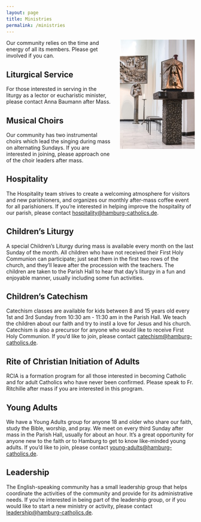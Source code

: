 ```yaml
---
layout: page
title: Ministries
permalink: /ministries
---
```


<img src="assets/images/altar.jpg" alt="Altar and tabernacle" style="width: 200px; float: right; margin: 0 0 20px 20px;">

Our community relies on the time and energy of all its members.
Please get involved if you can.

## Liturgical Service
For those interested in serving in the liturgy as a lector or eucharistic minister, please contact Anna Baumann after Mass.

## Musical Choirs
Our community has two instrumental choirs which lead the singing during mass on alternating Sundays.
If you are interested in joining, please approach one of the choir leaders after mass.

## Hospitality
The Hospitality team strives to create a welcoming atmosphere for visitors and new parishioners, and organizes our monthly after-mass coffee event for all parishioners.
If you’re interested in helping improve the hospitality of our parish, please contact [hospitality@hamburg-catholics.de](mailto:hospitality@hamburg-catholics.de).  

## Children’s Liturgy
A special Children’s Liturgy during mass is available every month on the last Sunday of the month.
All children who have not received their First Holy Communion can participate; just seat them in the first two rows of the church, and they’ll leave after the procession with the teachers.
The children are taken to the Parish Hall to hear that day’s liturgy in a fun and enjoyable manner, usually including some fun activities.

## Children’s Catechism
Catechism classes are available for kids between 8 and 15 years old every 1st and 3rd Sunday from 10:30 am - 11:30 am in the Parish Hall.
We teach the children about our faith and try to instil a love for Jesus and his church.
Catechism is also a precursor for anyone who would like to receive First Holy Communion.
If you’d like to join, please contact [catechism@hamburg-catholics.de](mailto:catechism@hamburg-catholics.de).

## Rite of Christian Initiation of Adults
RCIA is a formation program for all those interested in becoming Catholic and for adult Catholics who have never been confirmed.
Please speak to Fr. Ritchille after mass if you are interested in this program.

## Young Adults
We have a Young Adults group for anyone 18 and older who share our faith, study the Bible, worship, and pray.
We meet on every third Sunday after mass in the Parish Hall, usually for about an hour.
It’s a great opportunity for anyone new to the faith or to Hamburg to get to know like-minded young adults.
If you’d like to join, please contact [young-adults@hamburg-catholics.de](mailto:young-adults@hamburg-catholics.de).

## Leadership
The English-speaking community has a small leadership group that helps coordinate the activities of the community and provide for its administrative needs.
If you’re interested in being part of the leadership group, or if you would like to start a new ministry or activity, please contact [leadership@hamburg-catholics.de](mailto:leadership@hamburg-catholics.de).
